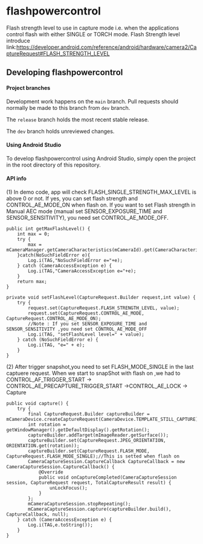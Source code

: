
# flashpowercontrol

Flash strength level to use in capture mode i.e. when the applications control flash with either SINGLE or TORCH mode.
Flash Strength level introduce link:https://developer.android.com/reference/android/hardware/camera2/CaptureRequest#FLASH_STRENGTH_LEVEL

## Developing flashpowercontrol

#### Project branches

Development work happens on the `main` branch. Pull requests should normally be made to this branch from `dev` branch.

The `release` branch holds the most recent stable release.

The `dev` branch holds unreviewed changes.

#### Using Android Studio

To develop flashpowercontrol using Android Studio, simply open the project in the root directory of this repository.

#### API info
(1) In demo code, app will check FLASH_SINGLE_STRENGTH_MAX_LEVEL is above 0 or not.
If yes, you can set flash strength  and CONTROL_AE_MODE_ON when flash on.
If you want to set Flash strength in Manual AEC mode (manual set SENSOR_EXPOSURE_TIME and SENSOR_SENSITIVITY),
you need set CONTROL_AE_MODE_OFF.

    public int getMaxFlashLevel() {
        int max = 0;
        try {
            max = mCameraManager.getCameraCharacteristics(mCameraId).get(CameraCharacteristics.FLASH_SINGLE_STRENGTH_MAX_LEVEL);
        }catch(NoSuchFieldError e){
            Log.i(TAG,"NoSuchFieldError e="+e);
        } catch (CameraAccessException e) {
            Log.i(TAG,"CameraAccessException e="+e);
        }
        return max;
    }

    private void setFlashLevel(CaptureRequest.Builder request,int value) {
        try {
            request.set(CaptureRequest.FLASH_STRENGTH_LEVEL, value);
            request.set(CaptureRequest.CONTROL_AE_MODE, CaptureRequest.CONTROL_AE_MODE_ON);
            //Note : If you set SENSOR_EXPOSURE_TIME and SENSOR_SENSITIVITY ,you need set CONTROL_AE_MODE_OFF
            Log.i(TAG, "setFlashLevel level=" + value);
        } catch (NoSuchFieldError e) {
            Log.i(TAG, "e=" + e);
        }
    }

(2) After trigger snapshot,you need to set FLASH_MODE_SINGLE in the last captuere request.
When we start to snapShot with flash on ,we had to CONTROL_AF_TRIGGER_START -> CONTROL_AE_PRECAPTURE_TRIGGER_START
->CONTROL_AE_LOCK -> Capture

    public void capture() {
        try {
            final CaptureRequest.Builder captureBuilder = mCameraDevice.createCaptureRequest(CameraDevice.TEMPLATE_STILL_CAPTURE);
            int rotation = getWindowManager().getDefaultDisplay().getRotation();
            captureBuilder.addTarget(mImageReader.getSurface());
            captureBuilder.set(CaptureRequest.JPEG_ORIENTATION, ORIENTATION.get(rotation));
            captureBuilder.set(CaptureRequest.FLASH_MODE, CaptureRequest.FLASH_MODE_SINGLE);//This is setted when flash on
            CameraCaptureSession.CaptureCallback CaptureCallback = new CameraCaptureSession.CaptureCallback() {
                @Override
                public void onCaptureCompleted(CameraCaptureSession session, CaptureRequest request, TotalCaptureResult result) {
                    unLockFocus();
                }
            };
            mCameraCaptureSession.stopRepeating();
            mCameraCaptureSession.capture(captureBuilder.build(), CaptureCallback, null);
        } catch (CameraAccessException e) {
            Log.i(TAG,e.toString());
        }
    }


